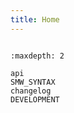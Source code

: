 ```yaml
---
title: Home
---
```


```{include} ../../README.md
```


```{toctree}
:maxdepth: 2

api
SMW_SYNTAX
changelog
DEVELOPMENT
```
